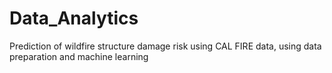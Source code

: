 # Data_Analytics
Prediction of wildfire structure damage risk using CAL FIRE data, using data preparation and machine learning
